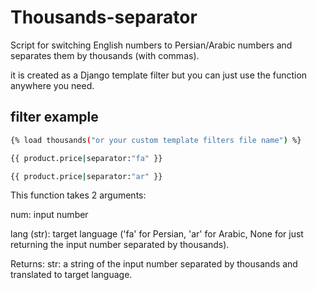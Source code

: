 # Thousands-separator

Script for switching English numbers to Persian/Arabic numbers and separates them by thousands (with commas).

it is created as a Django template filter but you can just use the function anywhere you need.

## filter example 

```bash
{% load thousands("or your custom template filters file name") %}

{{ product.price|separator:"fa" }}

{{ product.price|separator:"ar" }}
```

This function takes 2 arguments:

num: input number

lang (str): target language ('fa' for Persian, 'ar' for Arabic, None for just returning the input number separated by thousands).

Returns: str: a string of the input number separated by thousands and translated to target language.
